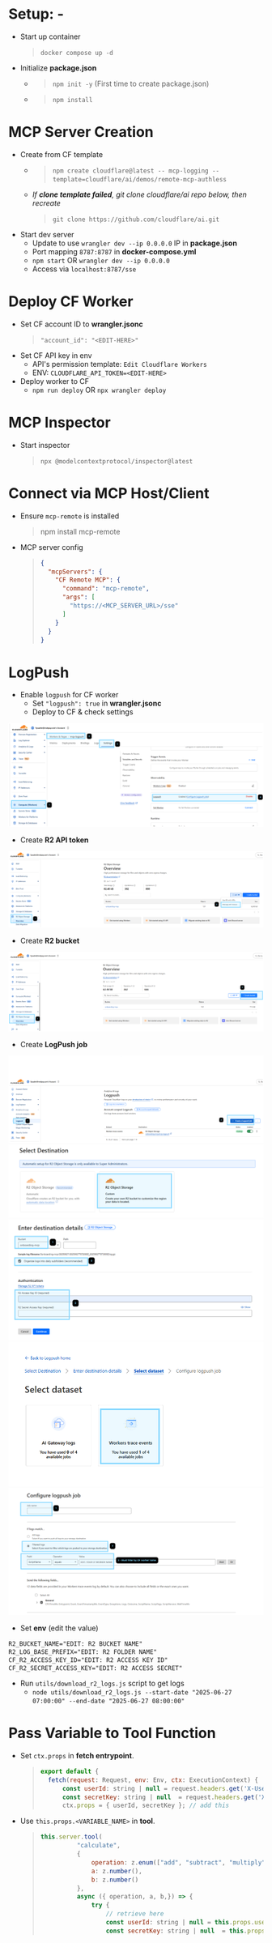 # Setup: -
- Start up container
    > `docker compose up -d`
- Initialize **package.json**
    - > `npm init -y` (First time to create package.json)
    - > `npm install`

# MCP Server Creation
- Create from CF template
    - > `npm create cloudflare@latest -- mcp-logging --template=cloudflare/ai/demos/remote-mcp-authless`
    - *If **clone template failed**, git clone cloudflare/ai repo below, then recreate*
        > `git clone https://github.com/cloudflare/ai.git`
- Start dev server
    - Update to use `wrangler dev --ip 0.0.0.0` IP in **package.json**
    - Port mapping `8787:8787` in **docker-compose.yml**
    - `npm start` OR `wrangler dev --ip 0.0.0.0`
    - Access via `localhost:8787/sse`

# Deploy CF Worker
- Set CF account ID to **wrangler.jsonc**
    > `"account_id": "<EDIT-HERE>"`
- Set CF API key in env
    - API's permission template: `Edit Cloudflare Workers`
    - ENV: `CLOUDFLARE_API_TOKEN=<EDIT-HERE>`
- Deploy worker to CF
    - `npm run deploy` OR `npx wrangler deploy`

# MCP Inspector
- Start inspector
    > `npx @modelcontextprotocol/inspector@latest`

# Connect via MCP Host/Client
- Ensure `mcp-remote` is installed
    > npm install mcp-remote
- MCP server config
    > ```json
    > {
    >   "mcpServers": {
    >     "CF Remote MCP": {
    >       "command": "mcp-remote",
    >       "args": [
    >         "https://<MCP_SERVER_URL>/sse"
    >       ]
    >     }
    >   }
    > }
    > ```

# LogPush
- Enable `logpush` for CF worker
    - Set `"logpush": true` in **wrangler.jsonc**
    - Deploy to CF & check settings

![Screenshot](./assets/1.PNG)

- Create **R2 API token**

![Screenshot](./assets/2.PNG)

- Create **R2 bucket**

![Screenshot](./assets/3.PNG)

- Create **LogPush job**

![Screenshot](./assets/4.PNG)
![Screenshot](./assets/5.PNG)
![Screenshot](./assets/6.PNG)
![Screenshot](./assets/7.PNG)
![Screenshot](./assets/8.PNG)

- Set **env** (edit the value)
```shell
R2_BUCKET_NAME="EDIT: R2 BUCKET NAME"
R2_LOG_BASE_PREFIX="EDIT: R2 FOLDER NAME"
CF_R2_ACCESS_KEY_ID="EDIT: R2 ACCESS KEY ID"
CF_R2_SECRET_ACCESS_KEY="EDIT: R2 ACCESS SECRET"
```

- Run `utils/download_r2_logs.js` script to get logs
    - `node utils/download_r2_logs.js --start-date "2025-06-27 07:00:00" --end-date "2025-06-27 08:00:00"`

# Pass Variable to Tool Function
- Set `ctx.props` in **fetch entrypoint**.
    > ```javascript
    > export default {
    > 	fetch(request: Request, env: Env, ctx: ExecutionContext) {
    > 		const userId: string | null = request.headers.get('X-UserID');
    > 		const secretKey: string | null  = request.headers.get('X-SecretKey');
    > 		ctx.props = { userId, secretKey }; // add this
    > ```

- Use `this.props.<VARIABLE_NAME>` in **tool**.
    > ```javascript
    > this.server.tool(
    > 			"calculate",
    > 			{
    > 				operation: z.enum(["add", "subtract", "multiply", "divide"]),
    > 				a: z.number(),
    > 				b: z.number()
    > 			},
    > 			async ({ operation, a, b,}) => {
    > 				try {
    > 					// retrieve here
    > 					const userId: string | null = this.props.userId as string;
    > 					const secretKey: string | null  = this.props.secretKey as string;
    > ```